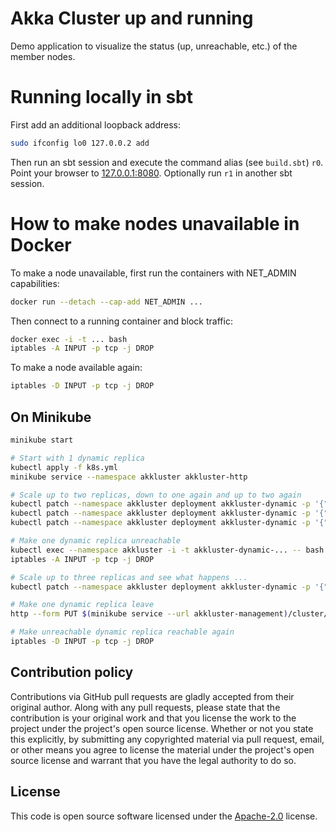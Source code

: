 # Akka Cluster up and running #

Demo application to visualize the status (up, unreachable, etc.) of the member nodes.

# Running locally in sbt

First add an additional loopback address:

``` bash
sudo ifconfig lo0 127.0.0.2 add
```

Then run an sbt session and execute the command alias (see `build.sbt`) `r0`. Point your browser to [127.0.0.1:8080](http://127.0.0.1:8080). Optionally run `r1` in another sbt session.

# How to make nodes unavailable in Docker

To make a node unavailable, first run the containers with NET_ADMIN capabilities:

``` bash
docker run --detach --cap-add NET_ADMIN ...
```

Then connect to a running container and block traffic:

```bash
docker exec -i -t ... bash
iptables -A INPUT -p tcp -j DROP
```

To make a node available again:

```bash
iptables -D INPUT -p tcp -j DROP
```

## On Minikube

``` bash
minikube start

# Start with 1 dynamic replica
kubectl apply -f k8s.yml
minikube service --namespace akkluster akkluster-http

# Scale up to two replicas, down to one again and up to two again
kubectl patch --namespace akkluster deployment akkluster-dynamic -p '{"spec": {"replicas": 2}}'
kubectl patch --namespace akkluster deployment akkluster-dynamic -p '{"spec": {"replicas": 1}}'
kubectl patch --namespace akkluster deployment akkluster-dynamic -p '{"spec": {"replicas": 2}}'

# Make one dynamic replica unreachable
kubectl exec --namespace akkluster -i -t akkluster-dynamic-... -- bash
iptables -A INPUT -p tcp -j DROP

# Scale up to three replicas and see what happens ...
kubectl patch --namespace akkluster deployment akkluster-dynamic -p '{"spec": {"replicas": 3}}'

# Make one dynamic replica leave
http --form PUT $(minikube service --url akkluster-management)/cluster/members/akka://akkluster@172.17.0.???:25520 'operation=Leave'

# Make unreachable dynamic replica reachable again
iptables -D INPUT -p tcp -j DROP
```

## Contribution policy ##

Contributions via GitHub pull requests are gladly accepted from their original author. Along with
any pull requests, please state that the contribution is your original work and that you license
the work to the project under the project's open source license. Whether or not you state this
explicitly, by submitting any copyrighted material via pull request, email, or other means you
agree to license the material under the project's open source license and warrant that you have the
legal authority to do so.

## License ##

This code is open source software licensed under the
[Apache-2.0](http://www.apache.org/licenses/LICENSE-2.0) license.
